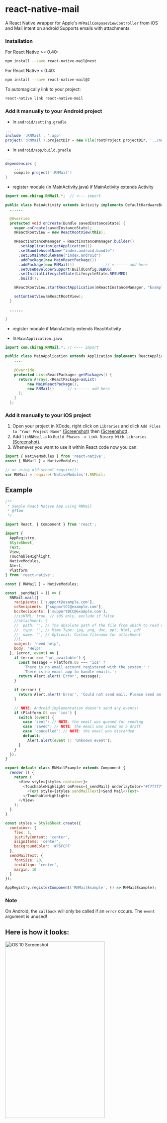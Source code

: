 # react-native-mail

A React Native wrapper for Apple's ``MFMailComposeViewController`` from iOS and Mail Intent on android
Supports emails with attachments.

### Installation

For React Native >= 0.40:

```bash
npm install --save react-native-mail@next
```

For React Native < 0.40:

```bash
npm install --save react-native-mail@2
```

To automagically link to your project:

```bash
react-native link react-native-mail
```

### Add it manually to your Android project

* In `android/setting.gradle`

```gradle
...
include ':RNMail', ':app'
project(':RNMail').projectDir = new File(rootProject.projectDir, '../node_modules/react-native-mail/android')
```

* In `android/app/build.gradle`

```gradle
...
dependencies {
    ...
    compile project(':RNMail')
}
```

* register module (in MainActivity.java) if MainActivity extends Activity


```java
import com.chirag.RNMail.*;  // <--- import

public class MainActivity extends Activity implements DefaultHardwareBackBtnHandler {
  ......

  @Override
  protected void onCreate(Bundle savedInstanceState) {
    super.onCreate(savedInstanceState);
    mReactRootView = new ReactRootView(this);

    mReactInstanceManager = ReactInstanceManager.builder()
      .setApplication(getApplication())
      .setBundleAssetName("index.android.bundle")
      .setJSMainModuleName("index.android")
      .addPackage(new MainReactPackage())
      .addPackage(new RNMail())              // <------ add here
      .setUseDeveloperSupport(BuildConfig.DEBUG)
      .setInitialLifecycleState(LifecycleState.RESUMED)
      .build();

    mReactRootView.startReactApplication(mReactInstanceManager, "ExampleRN", null);

    setContentView(mReactRootView);
  }

  ......

}
```
* register module if MainActivity extends ReactActivity

* In `MainApplication.java`

```java
import com.chirag.RNMail.*; // <--- import

public class MainApplication extends Application implements ReactApplication {
    ....
  
    @Override
    protected List<ReactPackage> getPackages() {
      return Arrays.<ReactPackage>asList(
          new MainReactPackage(),
          new RNMail()      // <------ add here
      );
    }
  };

```



### Add it manually to your iOS project

1. Open your project in XCode, right click on `Libraries` and click `Add
   Files to "Your Project Name"` [(Screenshot)](http://url.brentvatne.ca/jQp8) then [(Screenshot)](https://github.com/pedramsaleh/react-native-mail/blob/master/add-xcodeproj.png?raw=true).
2. Add `libRNMail.a` to `Build Phases -> Link Binary With Libraries`
   [(Screenshot)](http://url.brentvatne.ca/17Xfe).
3. Whenever you want to use it within React code now you can:

```javascript
import { NativeModules } from 'react-native';
const { RNMail } = NativeModules;

// or using old-school require():
var RNMail = require('NativeModules').RNMail;
```


## Example

```javascript
/**
 * Sample React Native App using RNMail
 * @flow
 */

import React, { Component } from 'react';

import {
  AppRegistry,
  StyleSheet,
  Text,
  View,
  TouchableHighlight,
  NativeModules,
  Alert,
  Platform
} from 'react-native';

const { RNMail } = NativeModules;

const _sendMail = () => {
  RNMail.mail({
    recipients: ['support@example.com'],
    ccRecipients: ['supportCC@example.com'],
    bccRecipients: ['supportBCC@example.com'],
    //isHTML: true, // iOS only, exclude if false
    //attachment: {
    //  path: '', // The absolute path of the file from which to read data.
    //  type: '', // Mime Type: jpg, png, doc, ppt, html, pdf
    //  name: '', // Optional: Custom filename for attachment
    //},
    subject: 'need help',
    body: 'Help!'
  }, (error, event) => {
    if (error === 'not_available') {
      const message = Platform.OS === 'ios' ?
        'There is no email account registered with the system.' :
        'There is no email app to handle emails.';
      return Alert.alert('Error', message);
    }

    if (error) {
      return Alert.alert('Error', 'Could not send mail. Please send an email manually to support@example.com');
    }

    // NOTE: Android implementation doesn't send any events!
    if (Platform.OS === 'ios') {
      switch (event) {
        case 'sent': // NOTE: the email was queued for sending
        case 'saved': // NOTE: the email was saved as a draft
        case 'cancelled': // NOTE: the email was discarded
        default:
          Alert.alert(event || 'Unknown event');
      }
    }
  });
}

export default class RNMailExample extends Component {
  render () {
    return (
      <View style={styles.container}>
        <TouchableHighlight onPress={_sendMail} underlayColor="#f7f7f7">
          <Text style={styles.sendMailText}>Send Mail</Text>
        </TouchableHighlight>
      </View>
    );
  }
}

const styles = StyleSheet.create({
  container: {
    flex: 1,
    justifyContent: 'center',
    alignItems: 'center',
    backgroundColor: '#F5FCFF'
  },
  sendMailText: {
    fontSize: 20,
    textAlign: 'center',
    margin: 10
  }
});

AppRegistry.registerComponent('RNMailExample', () => RNMailExample);
```

### Note

On Android, the `callback` will only be called if an `error` occurs. The `event` argument is unused!

## Here is how it looks:

<img src="screenshot.png" alt="iOS 10 Screenshot" width="320" height="568" />
